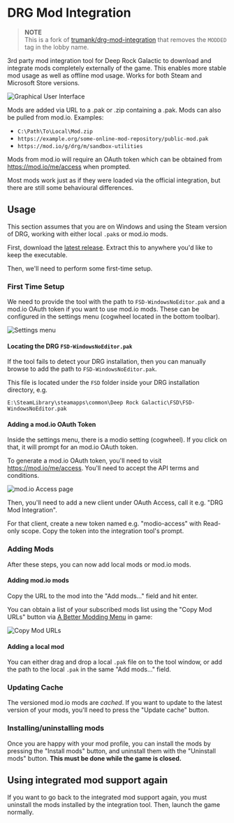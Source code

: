 # DRG Mod Integration

> **NOTE**  
> This is a fork of [trumank/drg-mod-integration](https://github.com/trumank/drg-mod-integration)
> that removes the `MODDED` tag in the lobby name.

3rd party mod integration tool for Deep Rock Galactic to download and integrate mods completely
externally of the game. This enables more stable mod usage as well as offline mod usage. Works for
both Steam and Microsoft Store versions.

![Graphical User Interface](https://github.com/jieyouxu/drg-mod-integration/assets/39484203/a09700f6-1932-4bc0-a64c-0f4e0d2faf53)

Mods are added via URL to a .pak or .zip containing a .pak. Mods can also be pulled from mod.io.
Examples:

- `C:\Path\To\Local\Mod.zip`
- `https://example.org/some-online-mod-repository/public-mod.pak`
- `https://mod.io/g/drg/m/sandbox-utilities`

Mods from mod.io will require an OAuth token which can be obtained from <https://mod.io/me/access>
when prompted.

Most mods work just as if they were loaded via the official integration, but there are still some
behavioural differences.
<!--
If a mod is crashing or otherwise behaving differently than when using the
official integration, *please* create an
[issue](https://github.com/trumank/drg-mod-integration/issues/new) so it can be addressed.
-->

## Usage

This section assumes that you are on Windows and using the Steam version of DRG, working with
either local `.pak`s or mod.io mods.

First, download the [latest release](https://github.com/Strappazzon/drg-mod-integration/releases/latest).
Extract this to anywhere you'd like to keep the executable.

Then, we'll need to perform some first-time setup.

### First Time Setup

We need to provide the tool with the path to `FSD-WindowsNoEditor.pak` and a mod.io OAuth token if
you want to use mod.io mods. These can be configured in the settings menu (cogwheel located in the
bottom toolbar).

![Settings menu](https://github.com/jieyouxu/drg-mod-integration/assets/39484203/09d12b01-7d2d-449e-97bb-47e4b4cdd301)

#### Locating the DRG `FSD-WindowsNoEditor.pak`

If the tool fails to detect your DRG installation, then you can manually browse to add the path to
`FSD-WindowsNoEditor.pak`.

This file is located under the `FSD` folder inside your DRG installation directory, e.g.

```plaintext
E:\SteamLibrary\steamapps\common\Deep Rock Galactic\FSD\FSD-WindowsNoEditor.pak
```

#### Adding a mod.io OAuth Token

Inside the settings menu, there is a modio setting (cogwheel). If you click on that, it will prompt
for an mod.io OAuth token.

To generate a mod.io OAuth token, you'll need to visit <https://mod.io/me/access>. You'll need to
accept the API terms and conditions.

![mod.io Access page](https://github.com/jieyouxu/drg-mod-integration/assets/39484203/67096a62-8a3d-46f3-a106-cf6c5066e296)

Then, you'll need to add a new client under OAuth Access, call it e.g. "DRG Mod Integration".

For that client, create a new token named e.g. "modio-access" with Read-only scope. Copy the token
into the integration tool's prompt.

### Adding Mods

After these steps, you can now add local mods or mod.io mods.

#### Adding mod.io mods

Copy the URL to the mod into the "Add mods..." field and hit enter.

You can obtain a list of your subscribed mods list using the "Copy Mod URLs"
button via [A Better Modding Menu](https://mod.io/g/drg/m/a-better-modding-menu)
in game:

![Copy Mod URLs](https://github.com/trumank/drg-mod-integration/assets/1144160/375f441f-4762-4549-a241-1b54ed391b2f)

#### Adding a local mod

You can either drag and drop a local `.pak` file on to the tool window, or add the path to the
local `.pak` in the same "Add mods..." field.

### Updating Cache

The versioned mod.io mods are *cached*. If you want to update to the latest version of your mods,
you'll need to press the "Update cache" button.

### Installing/uninstalling mods

Once you are happy with your mod profile, you can install the mods by pressing the "Install mods"
button, and uninstall them with the "Uninstall mods" button. **This must be done while the game is
closed.**

## Using integrated mod support again

If you want to go back to the integrated mod support again, you must uninstall the mods installed by
the integration tool. Then, launch the game normally.
